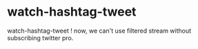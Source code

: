 # watch-hashtag-tweet
watch-hashtag-tweet
! now, we can't use filtered stream without subscribing twitter pro.
